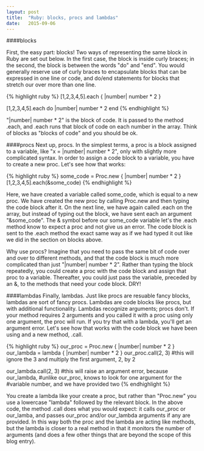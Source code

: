 ```yaml
---
layout: post
title:  "Ruby: blocks, procs and lambdas"
date:   2015-09-06
---
```


####blocks

<p class="intro"><span class="dropcap">F</span>irst, the easy part: blocks! Two ways of representing the same block in Ruby are set out below. In the first case, the block is inside curly braces; in the second, the block is between the words "do" and "end". You would generally reserve use of curly braces to encapsulate blocks that can be expressed in one line or code, and do/end statements for blocks that stretch our over more than one line.</p>

{% highlight ruby %}
[1,2,3,4,5].each { |number| number * 2 }

[1,2,3,4,5].each do |number|
  number * 2
end
{% endhighlight %}

"|number| number * 2" is the block of code. It is passed to the method .each, and .each runs that block of code on each number in the array. Think of blocks as "blocks of code" and you should be ok.

####procs
Next up, procs. In the simplest terms, a proc is a block assigned to a variable, like "x = |number| number * 2", only with slightly more complicated syntax. In order to assign a code block to a variable, you have to create a new proc. Let's see how that works:

{% highlight ruby %}
some_code = Proc.new { |number| number * 2 }
[1,2,3,4,5].each(&some_code)
{% endhighlight %}

Here, we have created a variable called some_code, which is equal to a new proc. We have created the new proc by calling Proc.new and then typing the code block after it. On the next line, we have again called .each on the array, but instead of typing out the block, we have sent each an argument "&some_code". The & symbol before our some_code variable let's the .each method know to expect a proc and not give us an error. The code block is sent to the .each method the exact same way as if we had typed it out like we did in the section on blocks above.

Why use procs? Imagine that you need to pass the same bit of code over and over to different methods, and that the code block is much more complicated than just "|number| number * 2". Rather than typing the block repeatedly, you could create a proc with the code block and assign that proc to a variable. Thereafter, you could just pass the variable, preceded by an &, to the methods that need your code block. DRY!

####lambdas
Finally, lambdas. Just like procs are resuable fancy blocks, lambdas are sort of fancy procs. Lambdas are code blocks like procs, but with additional functionality. Lambdas recognize arguments; procs don't. If your method requires 2 arguments and you called it with a proc using only one argument, the proc will run. If you try that with a lambda, you'll get an argument error. Let's see how that works with the code block we have been using and a new method, .call.

{% highlight ruby %}
our_proc = Proc.new { |number| number * 2 }
our_lambda = lambda { |number| number * 2 }
our_proc.call(2, 3)
#this will ignore the 3 and multiply the first argument, 2, by 2

our_lambda.call(2, 3)
#this will raise an argument error, because our_lambda,
#unlike our_proc, knows to look for one argument for the
#variable number, and we have provided two
{% endhighlight %}

You create a lambda like your create a proc, but rather than "Proc.new" you use a lowercase "lambda" followed by the relevant block. In the above code, the method .call does what you would expect: it calls our_proc or our_lamba, and passes our_proc and/or our_lambda arguments if any are provided. In this way both the proc and the lambda are acting like methods, but the lambda is closer to a real method in that it monitors the number of arguments (and does a few other things that are beyond the scope of this blog entry).